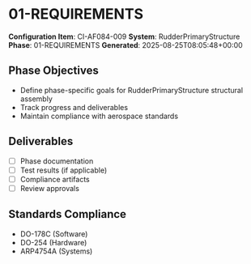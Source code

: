 # 01-REQUIREMENTS

**Configuration Item**: CI-AF084-009
**System**: RudderPrimaryStructure
**Phase**: 01-REQUIREMENTS
**Generated**: 2025-08-25T08:05:48+00:00

## Phase Objectives
- Define phase-specific goals for RudderPrimaryStructure structural assembly
- Track progress and deliverables
- Maintain compliance with aerospace standards

## Deliverables
- [ ] Phase documentation
- [ ] Test results (if applicable)
- [ ] Compliance artifacts
- [ ] Review approvals

## Standards Compliance
- DO-178C (Software)
- DO-254 (Hardware)
- ARP4754A (Systems)

